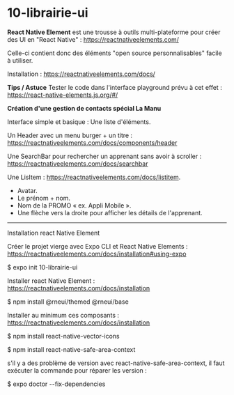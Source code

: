 # 10-librairie-ui

**React Native Element** est une trousse à outils multi-plateforme pour créer des UI en "React Native" : https://reactnativeelements.com/

Celle-ci contient donc des éléments "open source personnalisables" facile à utiliser.

Installation : https://reactnativeelements.com/docs/ 

**Tips / Astuce**
Tester le code dans l'interface playground prévu à cet effet : https://react-native-elements.js.org/#/

**Création d'une gestion de contacts spécial La Manu**

Interface simple et basique : Une liste d'éléments. 

Un Header avec un menu burger + un titre : https://reactnativeelements.com/docs/components/header

Une SearchBar pour rechercher un apprenant sans avoir à scroller : https://reactnativeelements.com/docs/searchbar

Une LisItem : https://reactnativeelements.com/docs/listitem.
- Avatar.
- Le prénom + nom.
- Nom de la PROMO « ex. Appli Mobile ».
- Une flèche vers la droite pour afficher les détails de l'apprenant. 

-------

Installation react Native Element

Créer le projet vierge avec Expo CLI et React Native Elements : https://reactnativeelements.com/docs/installation#using-expo

  $ expo init 10-librairie-ui

Installer react Native Element : https://reactnativeelements.com/docs/installation

  $ npm install @rneui/themed @rneui/base

Installer au minimum ces composants : https://reactnativeelements.com/docs/installation

  $ npm install react-native-vector-icons
  
  $ npm install react-native-safe-area-context
  
s'il y a des problème de version avec react-native-safe-area-context, il faut exécuter la commande pour réparer les version :

  $ expo doctor --fix-dependencies
